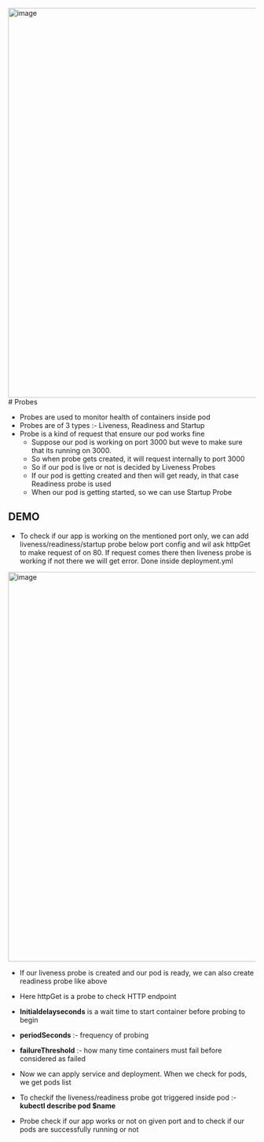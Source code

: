 <img width="1557" height="794" alt="image" src="https://github.com/user-attachments/assets/2bacfa93-e4eb-490a-beb4-d54ae28d822d" /># Probes

- Probes are used to monitor health of containers inside pod
- Probes are of 3 types :- Liveness, Readiness and Startup
- Probe is a kind of request that ensure our pod works fine
  - Suppose our pod is working on port 3000 but weve to make sure that its running on 3000.
  - So when probe gets created, it will request internally to port 3000
  - So if our pod is live or not is decided by Liveness Probes
  - If our pod is getting created and then will get ready, in that case Readiness probe is used
  - When our pod is getting started, so we can use Startup Probe
 
DEMO
-
- To check if our app is working on the mentioned port only, we can add liveness/readiness/startup probe below port config and wil ask httpGet to make request of on 80. If request comes there then liveness probe is working if not there we will get error. Done inside deployment.yml

<img width="1557" height="794" alt="image" src="https://github.com/user-attachments/assets/561528ce-903d-41d4-90ce-1ec4dba58fee" />

- If our liveness probe is created and our pod is ready, we can also create readiness probe like above

- Here httpGet is a probe to check HTTP endpoint
- **Initialdelayseconds** is a wait time to start container before probing to begin
- **periodSeconds** :- frequency of probing
- **failureThreshold** :- how many time containers must fail before considered as failed
- Now we can apply service and deployment. When we check for pods, we get pods list
- To checkif the liveness/readiness probe got triggered inside pod :- **kubectl describe pod $name**

- Probe check if our app works or not on given port and to check if our pods are successfully running or not
